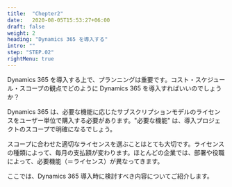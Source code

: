 ```yaml
---
title:  "Chepter2"
date:   2020-08-05T15:53:27+06:00
draft: false
weight: 2
heading: "Dynamics 365 を導入する"
intro: ""
step: "STEP.02"
rightMenu: true
---
```


<!-- Intro -->
Dynamics 365 を導入する上で、プランニングは重要です。コスト・スケジュール・スコープの観点でどのように Dynamics 365 を導入すればいいのでしょうか？

Dynamics 365 は、必要な機能に応じたサブスクリプションモデルのライセンスをユーザー単位で購入する必要があります。"必要な機能" は、導入プロジェクトのスコープで明確になるでしょう。

スコープに合わせた適切なライセンスを選ぶことはとても大切です。ライセンスの種類によって、毎月の支払額が変わります。ほとんどの企業では、部署や役職によって、必要機能（＝ライセンス）が異なってきます。

ここでは、Dynamics 365 導入時に検討すべき内容についてご紹介します。